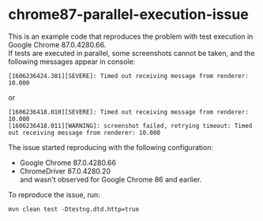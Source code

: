 # chrome87-parallel-execution-issue
This is an example code that reproduces the problem with test execution in Google Chrome 87.0.4280.66.  
If tests are executed in parallel, some screenshots cannot be taken, and the following messages appear in console:  
```
[1606236424.381][SEVERE]: Timed out receiving message from renderer: 10.000
```
or
```
[1606236418.010][SEVERE]: Timed out receiving message from renderer: 10.000
[1606236418.011][WARNING]: screenshot failed, retrying timeout: Timed out receiving message from renderer: 10.000
```
The issue started reproducing with the following configuration:
- Google Chrome 87.0.4280.66
- ChromeDriver 87.0.4280.20  
and wasn't observed for Google Chrome 86 and earlier.

To reproduce the issue, run:
```
mvn clean test -Dtestng.dtd.http=true
```


